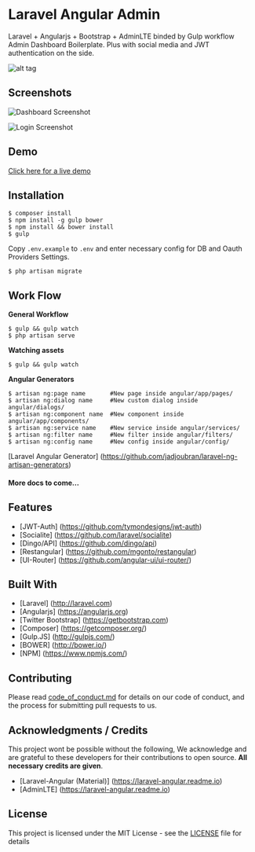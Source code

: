 # Laravel Angular Admin
Laravel + Angularjs + Bootstrap + AdminLTE binded by Gulp workflow Admin Dashboard Boilerplate.
Plus with social media and JWT authentication on the side.

![alt tag](https://codeship.com/projects/52207ac0-e822-0133-8dcd-46bb3aa6b241/status?branch=heroku)

## Screenshots
![Dashboard Screenshot](https://cloud.githubusercontent.com/assets/1888261/14597104/53b404b6-057d-11e6-876d-c83630686590.png)

![Login Screenshot](https://cloud.githubusercontent.com/assets/13616776/14597970/a366dc7c-0582-11e6-853b-776b1cf17aed.png
)

## Demo
[Click here for a live demo](http://laravel-admin.herokuapp.com)

## Installation
```
$ composer install
$ npm install -g gulp bower
$ npm install && bower install
$ gulp
```

Copy ```.env.example``` to ```.env``` and enter necessary config for DB and Oauth Providers Settings.

```
$ php artisan migrate
```

## Work Flow

**General Workflow**

```
$ gulp && gulp watch
$ php artisan serve
```

**Watching assets**

```
$ gulp && gulp watch
```

**Angular Generators**

```
$ artisan ng:page name       #New page inside angular/app/pages/
$ artisan ng:dialog name     #New custom dialog inside angular/dialogs/
$ artisan ng:component name  #New component inside angular/app/components/
$ artisan ng:service name    #New service inside angular/services/
$ artisan ng:filter name     #New filter inside angular/filters/
$ artisan ng:config name     #New config inside angular/config/
```
[Laravel Angular Generator] (https://github.com/jadjoubran/laravel-ng-artisan-generators)

#### More docs to come...

## Features
* [JWT-Auth] (https://github.com/tymondesigns/jwt-auth)
* [Socialite] (https://github.com/laravel/socialite)
* [Dingo/API] (https://github.com/dingo/api)
* [Restangular] (https://github.com/mgonto/restangular)
* [UI-Router] (https://github.com/angular-ui/ui-router/)

## Built With
* [Laravel] (http://laravel.com)
* [Angularjs] (https://angularjs.org)
* [Twitter Bootstrap] (https://getbootstrap.com)
* [Composer] (https://getcomposer.org/)
* [Gulp.JS] (http://gulpjs.com/)
* [BOWER] (http://bower.io/)
* [NPM] (https://www.npmjs.com/)

## Contributing

Please read [code_of_conduct.md](code_of_conduct.md) for details on our code of conduct, and the process for submitting pull requests to us.

## Acknowledgments / Credits
This project wont be possible without the following, We acknowledge and are grateful to these developers for their contributions to open source. **All necessary credits are given**.

* [Laravel-Angular (Material)] (https://laravel-angular.readme.io)
* [AdminLTE] (https://laravel-angular.readme.io)

## License

This project is licensed under the MIT License - see the [LICENSE](LICENSE) file for details
